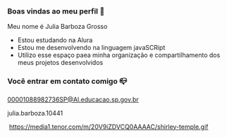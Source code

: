 ### Boas vindas ao meu perfil 🖤

Meu nome é Julia Barboza Grosso

- Estou estudando na Alura
- Estou me desenvolvendo na linguagem javaSCRipt
- Utilizo esse espaço paea minha organização e compartilhamento dos meus projetos desenvolvidos

 ### Você entrar em contato comigo 📪

 00001088982736SP@Al.educacao.sp.gov.br

 julia.barboza.10441


![]()
https://media1.tenor.com/m/20V9iZDVCQ0AAAAC/shirley-temple.gif
